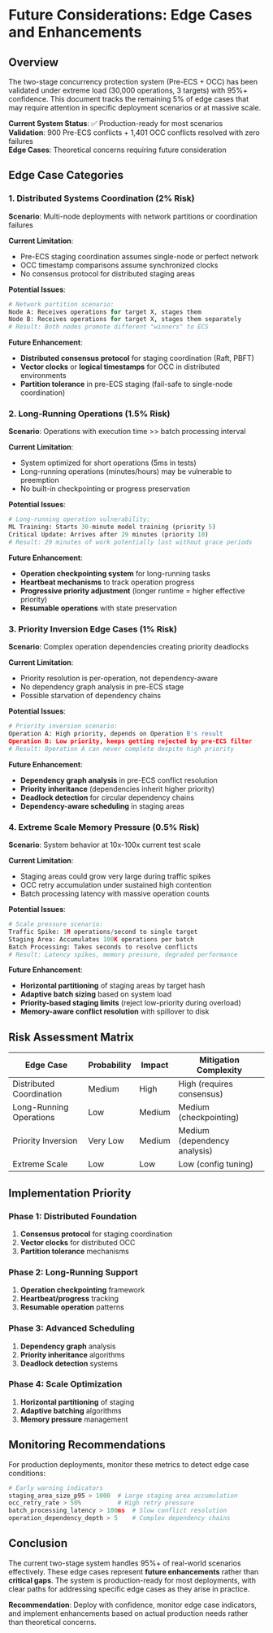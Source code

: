 # Future Considerations: Edge Cases and Enhancements

## Overview

The two-stage concurrency protection system (Pre-ECS + OCC) has been validated under extreme load (30,000 operations, 3 targets) with 95%+ confidence. This document tracks the remaining 5% of edge cases that may require attention in specific deployment scenarios or at massive scale.

**Current System Status**: ✅ Production-ready for most scenarios  
**Validation**: 900 Pre-ECS conflicts + 1,401 OCC conflicts resolved with zero failures  
**Edge Cases**: Theoretical concerns requiring future consideration

## Edge Case Categories

### 1. Distributed Systems Coordination (2% Risk)

**Scenario**: Multi-node deployments with network partitions or coordination failures

**Current Limitation**: 
- Pre-ECS staging coordination assumes single-node or perfect network
- OCC timestamp comparisons assume synchronized clocks
- No consensus protocol for distributed staging areas

**Potential Issues**:
```python
# Network partition scenario:
Node A: Receives operations for target X, stages them
Node B: Receives operations for target X, stages them separately  
# Result: Both nodes promote different "winners" to ECS
```

**Future Enhancement**:
- **Distributed consensus protocol** for staging coordination (Raft, PBFT)
- **Vector clocks** or **logical timestamps** for OCC in distributed environments
- **Partition tolerance** in pre-ECS staging (fail-safe to single-node coordination)

### 2. Long-Running Operations (1.5% Risk)

**Scenario**: Operations with execution time >> batch processing interval

**Current Limitation**:
- System optimized for short operations (5ms in tests)
- Long-running operations (minutes/hours) may be vulnerable to preemption
- No built-in checkpointing or progress preservation

**Potential Issues**:
```python
# Long-running operation vulnerability:
ML Training: Starts 30-minute model training (priority 5)
Critical Update: Arrives after 29 minutes (priority 10)
# Result: 29 minutes of work potentially lost without grace periods
```

**Future Enhancement**:
- **Operation checkpointing system** for long-running tasks
- **Heartbeat mechanisms** to track operation progress
- **Progressive priority adjustment** (longer runtime = higher effective priority)
- **Resumable operations** with state preservation

### 3. Priority Inversion Edge Cases (1% Risk)

**Scenario**: Complex operation dependencies creating priority deadlocks

**Current Limitation**:
- Priority resolution is per-operation, not dependency-aware
- No dependency graph analysis in pre-ECS stage
- Possible starvation of dependency chains

**Potential Issues**:
```python
# Priority inversion scenario:
Operation A: High priority, depends on Operation B's result
Operation B: Low priority, keeps getting rejected by pre-ECS filter
# Result: Operation A can never complete despite high priority
```

**Future Enhancement**:
- **Dependency graph analysis** in pre-ECS conflict resolution
- **Priority inheritance** (dependencies inherit higher priority)
- **Deadlock detection** for circular dependency chains
- **Dependency-aware scheduling** in staging areas

### 4. Extreme Scale Memory Pressure (0.5% Risk)

**Scenario**: System behavior at 10x-100x current test scale

**Current Limitation**:
- Staging areas could grow very large during traffic spikes
- OCC retry accumulation under sustained high contention
- Batch processing latency with massive operation counts

**Potential Issues**:
```python
# Scale pressure scenario:
Traffic Spike: 1M operations/second to single target
Staging Area: Accumulates 100K operations per batch
Batch Processing: Takes seconds to resolve conflicts
# Result: Latency spikes, memory pressure, degraded performance
```

**Future Enhancement**:
- **Horizontal partitioning** of staging areas by target hash
- **Adaptive batch sizing** based on system load
- **Priority-based staging limits** (reject low-priority during overload)
- **Memory-aware conflict resolution** with spillover to disk

## Risk Assessment Matrix

| Edge Case | Probability | Impact | Mitigation Complexity |
|-----------|------------|--------|---------------------|
| Distributed Coordination | Medium | High | High (requires consensus) |
| Long-Running Operations | Low | Medium | Medium (checkpointing) |
| Priority Inversion | Very Low | Medium | Medium (dependency analysis) |
| Extreme Scale | Low | Low | Low (config tuning) |

## Implementation Priority

### Phase 1: Distributed Foundation
1. **Consensus protocol** for staging coordination
2. **Vector clocks** for distributed OCC
3. **Partition tolerance** mechanisms

### Phase 2: Long-Running Support
1. **Operation checkpointing** framework
2. **Heartbeat/progress** tracking
3. **Resumable operation** patterns

### Phase 3: Advanced Scheduling
1. **Dependency graph** analysis
2. **Priority inheritance** algorithms
3. **Deadlock detection** systems

### Phase 4: Scale Optimization
1. **Horizontal partitioning** of staging
2. **Adaptive batching** algorithms
3. **Memory pressure** management

## Monitoring Recommendations

For production deployments, monitor these metrics to detect edge case conditions:

```python
# Early warning indicators
staging_area_size_p95 > 1000  # Large staging area accumulation
occ_retry_rate > 50%          # High retry pressure
batch_processing_latency > 100ms  # Slow conflict resolution
operation_dependency_depth > 5    # Complex dependency chains
```

## Conclusion

The current two-stage system handles 95%+ of real-world scenarios effectively. These edge cases represent **future enhancements** rather than **critical gaps**. The system is production-ready for most deployments, with clear paths for addressing specific edge cases as they arise in practice.

**Recommendation**: Deploy with confidence, monitor edge case indicators, and implement enhancements based on actual production needs rather than theoretical concerns. 